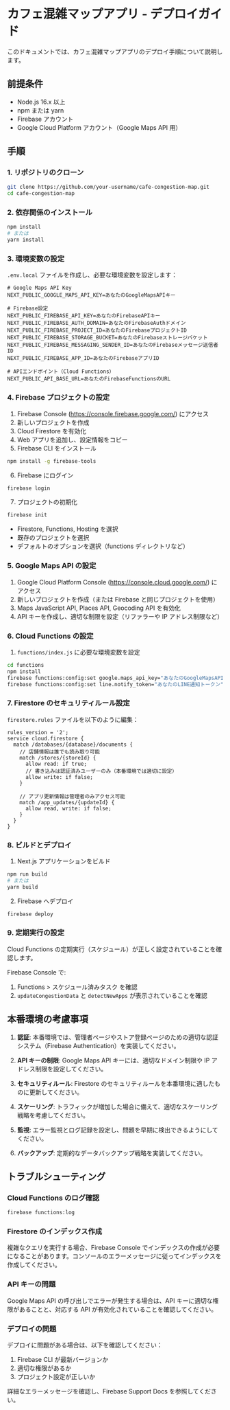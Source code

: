 # カフェ混雑マップアプリ - デプロイガイド

このドキュメントでは、カフェ混雑マップアプリのデプロイ手順について説明します。

## 前提条件

- Node.js 16.x 以上
- npm または yarn
- Firebase アカウント
- Google Cloud Platform アカウント（Google Maps API 用）

## 手順

### 1. リポジトリのクローン

```bash
git clone https://github.com/your-username/cafe-congestion-map.git
cd cafe-congestion-map
```

### 2. 依存関係のインストール

```bash
npm install
# または
yarn install
```

### 3. 環境変数の設定

`.env.local` ファイルを作成し、必要な環境変数を設定します：

```
# Google Maps API Key
NEXT_PUBLIC_GOOGLE_MAPS_API_KEY=あなたのGoogleMapsAPIキー

# Firebase設定
NEXT_PUBLIC_FIREBASE_API_KEY=あなたのFirebaseAPIキー
NEXT_PUBLIC_FIREBASE_AUTH_DOMAIN=あなたのFirebaseAuthドメイン
NEXT_PUBLIC_FIREBASE_PROJECT_ID=あなたのFirebaseプロジェクトID
NEXT_PUBLIC_FIREBASE_STORAGE_BUCKET=あなたのFirebaseストレージバケット
NEXT_PUBLIC_FIREBASE_MESSAGING_SENDER_ID=あなたのFirebaseメッセージ送信者ID
NEXT_PUBLIC_FIREBASE_APP_ID=あなたのFirebaseアプリID

# APIエンドポイント（Cloud Functions）
NEXT_PUBLIC_API_BASE_URL=あなたのFirebaseFunctionsのURL
```

### 4. Firebase プロジェクトの設定

1. Firebase Console (https://console.firebase.google.com/) にアクセス
2. 新しいプロジェクトを作成
3. Cloud Firestore を有効化
4. Web アプリを追加し、設定情報をコピー
5. Firebase CLI をインストール

```bash
npm install -g firebase-tools
```

6. Firebase にログイン

```bash
firebase login
```

7. プロジェクトの初期化

```bash
firebase init
```

- Firestore, Functions, Hosting を選択
- 既存のプロジェクトを選択
- デフォルトのオプションを選択（functions ディレクトリなど）

### 5. Google Maps API の設定

1. Google Cloud Platform Console (https://console.cloud.google.com/) にアクセス
2. 新しいプロジェクトを作成（または Firebase と同じプロジェクトを使用）
3. Maps JavaScript API, Places API, Geocoding API を有効化
4. API キーを作成し、適切な制限を設定（リファラーや IP アドレス制限など）

### 6. Cloud Functions の設定

1. `functions/index.js` に必要な環境変数を設定

```bash
cd functions
npm install
firebase functions:config:set google.maps_api_key="あなたのGoogleMapsAPIキー"
firebase functions:config:set line.notify_token="あなたのLINE通知トークン"
```

### 7. Firestore のセキュリティルール設定

`firestore.rules` ファイルを以下のように編集：

```
rules_version = '2';
service cloud.firestore {
  match /databases/{database}/documents {
    // 店舗情報は誰でも読み取り可能
    match /stores/{storeId} {
      allow read: if true;
      // 書き込みは認証済みユーザーのみ（本番環境では適切に設定）
      allow write: if false;
    }

    // アプリ更新情報は管理者のみアクセス可能
    match /app_updates/{updateId} {
      allow read, write: if false;
    }
  }
}
```

### 8. ビルドとデプロイ

1. Next.js アプリケーションをビルド

```bash
npm run build
# または
yarn build
```

2. Firebase へデプロイ

```bash
firebase deploy
```

### 9. 定期実行の設定

Cloud Functions の定期実行（スケジュール）が正しく設定されていることを確認します。

Firebase Console で:

1. Functions > スケジュール済みタスク を確認
2. `updateCongestionData` と `detectNewApps` が表示されていることを確認

## 本番環境の考慮事項

1. **認証**: 本番環境では、管理者ページやストア登録ページのための適切な認証システム（Firebase Authentication）を実装してください。

2. **API キーの制限**: Google Maps API キーには、適切なドメイン制限や IP アドレス制限を設定してください。

3. **セキュリティルール**: Firestore のセキュリティルールを本番環境に適したものに更新してください。

4. **スケーリング**: トラフィックが増加した場合に備えて、適切なスケーリング戦略を考慮してください。

5. **監視**: エラー監視とログ記録を設定し、問題を早期に検出できるようにしてください。

6. **バックアップ**: 定期的なデータバックアップ戦略を実装してください。

## トラブルシューティング

### Cloud Functions のログ確認

```bash
firebase functions:log
```

### Firestore のインデックス作成

複雑なクエリを実行する場合、Firebase Console でインデックスの作成が必要になることがあります。コンソールのエラーメッセージに従ってインデックスを作成してください。

### API キーの問題

Google Maps API の呼び出しでエラーが発生する場合は、API キーに適切な権限があることと、対応する API が有効化されていることを確認してください。

### デプロイの問題

デプロイに問題がある場合は、以下を確認してください：

1. Firebase CLI が最新バージョンか
2. 適切な権限があるか
3. プロジェクト設定が正しいか

詳細なエラーメッセージを確認し、Firebase Support Docs を参照してください。
